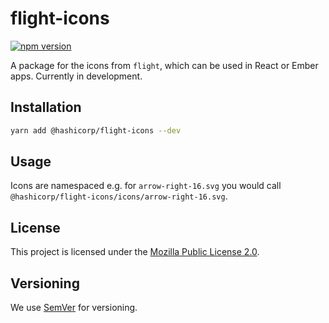 # flight-icons

[![npm version](https://badge.fury.io/js/%40hashicorp%2Fflight-icons.svg)](https://badge.fury.io/js/%40hashicorp%2Fflight-icons)

A package for the icons from `flight`, which can be used in React or Ember apps. Currently in development.

## Installation

```bash
yarn add @hashicorp/flight-icons --dev
```

## Usage

Icons are namespaced e.g. for `arrow-right-16.svg` you would call `@hashicorp/flight-icons/icons/arrow-right-16.svg`.

## License

This project is licensed under the [Mozilla Public License 2.0](LICENSE.md).

## Versioning

We use [SemVer](http://semver.org/) for versioning.
